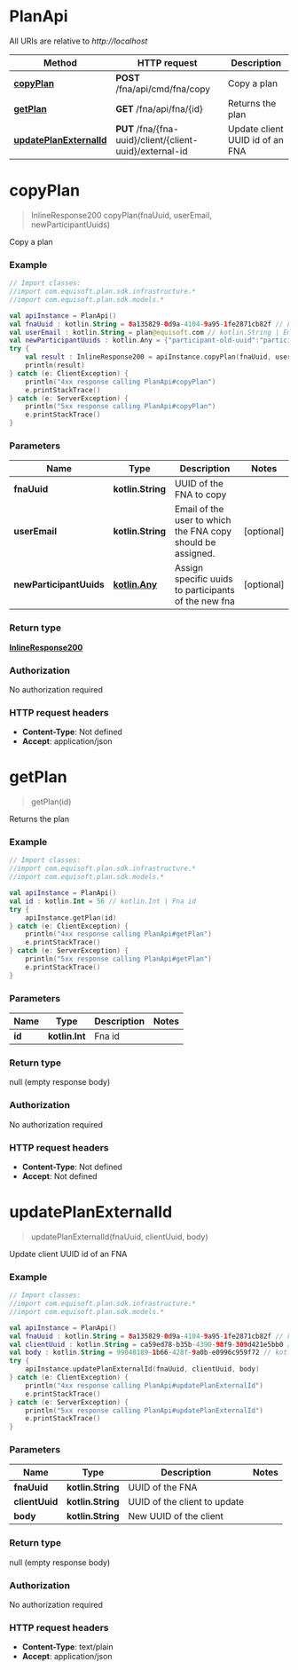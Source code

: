 # PlanApi

All URIs are relative to *http://localhost*

Method | HTTP request | Description
------------- | ------------- | -------------
[**copyPlan**](PlanApi.md#copyPlan) | **POST** /fna/api/cmd/fna/copy | Copy a plan
[**getPlan**](PlanApi.md#getPlan) | **GET** /fna/api/fna/{id} | Returns the plan
[**updatePlanExternalId**](PlanApi.md#updatePlanExternalId) | **PUT** /fna/{fna-uuid}/client/{client-uuid}/external-id | Update client UUID id of an FNA


<a name="copyPlan"></a>
# **copyPlan**
> InlineResponse200 copyPlan(fnaUuid, userEmail, newParticipantUuids)

Copy a plan

### Example
```kotlin
// Import classes:
//import com.equisoft.plan.sdk.infrastructure.*
//import com.equisoft.plan.sdk.models.*

val apiInstance = PlanApi()
val fnaUuid : kotlin.String = 8a135829-0d9a-4104-9a95-1fe2871cb82f // kotlin.String | UUID of the FNA to copy
val userEmail : kotlin.String = plan@equisoft.com // kotlin.String | Email of the user to which the FNA copy should be assigned.
val newParticipantUuids : kotlin.Any = {"participant-old-uuid":"participant-new-uuid","5fe2ce28-9834-4f8a-811e-1192b91cf18c":"444e03d3-ad35-4824-97cc-6c5558d2ea7e"} // kotlin.Any | Assign specific uuids to participants of the new fna
try {
    val result : InlineResponse200 = apiInstance.copyPlan(fnaUuid, userEmail, newParticipantUuids)
    println(result)
} catch (e: ClientException) {
    println("4xx response calling PlanApi#copyPlan")
    e.printStackTrace()
} catch (e: ServerException) {
    println("5xx response calling PlanApi#copyPlan")
    e.printStackTrace()
}
```

### Parameters

Name | Type | Description  | Notes
------------- | ------------- | ------------- | -------------
 **fnaUuid** | **kotlin.String**| UUID of the FNA to copy |
 **userEmail** | **kotlin.String**| Email of the user to which the FNA copy should be assigned. | [optional]
 **newParticipantUuids** | [**kotlin.Any**](.md)| Assign specific uuids to participants of the new fna | [optional]

### Return type

[**InlineResponse200**](InlineResponse200.md)

### Authorization

No authorization required

### HTTP request headers

 - **Content-Type**: Not defined
 - **Accept**: application/json

<a name="getPlan"></a>
# **getPlan**
> getPlan(id)

Returns the plan

### Example
```kotlin
// Import classes:
//import com.equisoft.plan.sdk.infrastructure.*
//import com.equisoft.plan.sdk.models.*

val apiInstance = PlanApi()
val id : kotlin.Int = 56 // kotlin.Int | Fna id
try {
    apiInstance.getPlan(id)
} catch (e: ClientException) {
    println("4xx response calling PlanApi#getPlan")
    e.printStackTrace()
} catch (e: ServerException) {
    println("5xx response calling PlanApi#getPlan")
    e.printStackTrace()
}
```

### Parameters

Name | Type | Description  | Notes
------------- | ------------- | ------------- | -------------
 **id** | **kotlin.Int**| Fna id |

### Return type

null (empty response body)

### Authorization

No authorization required

### HTTP request headers

 - **Content-Type**: Not defined
 - **Accept**: Not defined

<a name="updatePlanExternalId"></a>
# **updatePlanExternalId**
> updatePlanExternalId(fnaUuid, clientUuid, body)

Update client UUID id of an FNA

### Example
```kotlin
// Import classes:
//import com.equisoft.plan.sdk.infrastructure.*
//import com.equisoft.plan.sdk.models.*

val apiInstance = PlanApi()
val fnaUuid : kotlin.String = 8a135829-0d9a-4104-9a95-1fe2871cb82f // kotlin.String | UUID of the FNA
val clientUuid : kotlin.String = ca59ed78-b35b-4390-98f9-309d421e5bb0 // kotlin.String | UUID of the client to update
val body : kotlin.String = 99048189-1b66-428f-9a0b-e0996c959f72 // kotlin.String | New UUID of the client
try {
    apiInstance.updatePlanExternalId(fnaUuid, clientUuid, body)
} catch (e: ClientException) {
    println("4xx response calling PlanApi#updatePlanExternalId")
    e.printStackTrace()
} catch (e: ServerException) {
    println("5xx response calling PlanApi#updatePlanExternalId")
    e.printStackTrace()
}
```

### Parameters

Name | Type | Description  | Notes
------------- | ------------- | ------------- | -------------
 **fnaUuid** | **kotlin.String**| UUID of the FNA |
 **clientUuid** | **kotlin.String**| UUID of the client to update |
 **body** | **kotlin.String**| New UUID of the client |

### Return type

null (empty response body)

### Authorization

No authorization required

### HTTP request headers

 - **Content-Type**: text/plain
 - **Accept**: application/json

